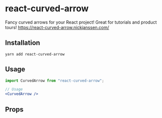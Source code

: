 # react-curved-arrow
Fancy curved arrows for your React project! Great for tutorials and product tours! https://react-curved-arrow.nickjanssen.com/

## Installation

`yarn add react-curved-arrow`

## Usage

```jsx
import CurvedArrow from "react-curved-arrow";

// Usage
<CurvedArrow />
```

## Props

